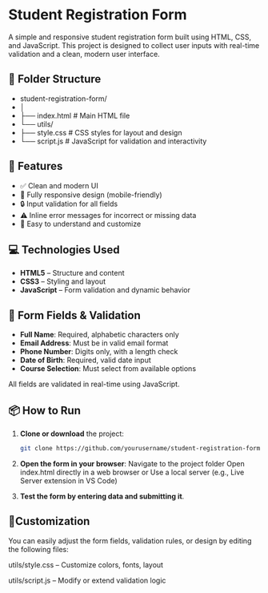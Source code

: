 # Student Registration Form

A simple and responsive student registration form built using HTML, CSS, and JavaScript. This project is designed to collect user inputs with real-time validation and a clean, modern user interface.

## 📁 Folder Structure
- student-registration-form/
- │
- ├── index.html # Main HTML file
- └── utils/
- ├── style.css # CSS styles for layout and design
- └── script.js # JavaScript for validation and interactivity

## 🚀 Features

- ✅ Clean and modern UI
- 📱 Fully responsive design (mobile-friendly)
- 🔒 Input validation for all fields
- ⚠️ Inline error messages for incorrect or missing data
- 🎯 Easy to understand and customize

## 💻 Technologies Used

- **HTML5** – Structure and content
- **CSS3** – Styling and layout
- **JavaScript** – Form validation and dynamic behavior

## 📝 Form Fields & Validation

- **Full Name**: Required, alphabetic characters only
- **Email Address**: Must be in valid email format
- **Phone Number**: Digits only, with a length check
- **Date of Birth**: Required, valid date input
- **Course Selection**: Must select from available options

All fields are validated in real-time using JavaScript.

## 📦 How to Run

1. **Clone or download** the project:
   ```bash
   git clone https://github.com/yourusername/student-registration-form.git

2. **Open the form in your browser**:
Navigate to the project folder
Open index.html directly in a web browser
or Use a local server (e.g., Live Server extension in VS Code)

3. **Test the form by entering data and submitting it**.

## 🧩Customization

You can easily adjust the form fields, validation rules, or design by editing the following files:

utils/style.css – Customize colors, fonts, layout

utils/script.js – Modify or extend validation logic